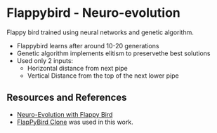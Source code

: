 # Flappybird - Neuro-evolution
Flappy bird trained using neural networks and genetic algorithm. 
* Flappybird learns after around 10-20 generations
* Genetic algorithm implements elitism to preservethe best solutions
* Used only 2 inputs:
	* Horizontal distance from next pipe
	* Vertical Distance from the top of the next lower pipe

## Resources and References
* [Neuro-Evolution with Flappy Bird](https://threads-iiith.quora.com/Neuro-Evolution-with-Flappy-Bird-Genetic-Evolution-on-Neural-Networks)
* [FlapPyBird Clone](https://github.com/sourabhv/FlapPyBird) was used in this work.
